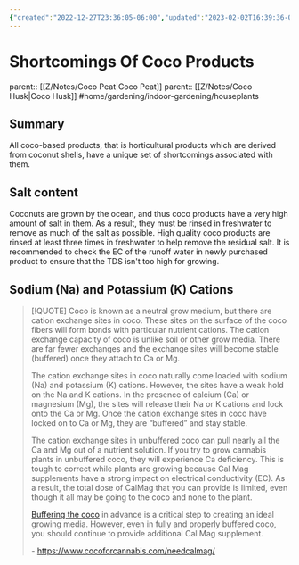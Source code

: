 ```yaml
---
{"created":"2022-12-27T23:36:05-06:00","updated":"2023-02-02T16:39:36-06:00","title":"Shortcomings Of Coco Products","zettelgarden":true,"zettelType":"concept","dg-publish":true,"permalink":"/z/notes/shortcomings-of-coco-products/","dgPassFrontmatter":true}
---
```


# Shortcomings Of Coco Products
parent:: [[Z/Notes/Coco Peat\|Coco Peat]]
parent:: [[Z/Notes/Coco Husk\|Coco Husk]]
#home/gardening/indoor-gardening/houseplants 
## Summary
All coco-based products, that is horticultural products which are derived from coconut shells, have a unique set of shortcomings associated with them.

## Salt content
Coconuts are grown by the ocean, and thus coco products have a very high amount of salt in them. As a result, they must be rinsed in freshwater to remove as much of the salt as possible. High quality coco products are rinsed at least three times in freshwater to help remove the residual salt. It is recommended to check the EC of the runoff water in newly purchased product to ensure that the TDS isn't too high for growing.

## Sodium (Na) and Potassium (K) Cations 
> [!QUOTE]
> Coco is known as a neutral grow medium, but there are cation exchange sites in coco. These sites on the surface of the coco fibers will form bonds with particular nutrient cations. The cation exchange capacity of coco is unlike soil or other grow media. There are far fewer exchanges and the exchange sites will become stable (buffered) once they attach to Ca or Mg.
> 
> The cation exchange sites in coco naturally come loaded with sodium (Na) and potassium (K) cations. However, the sites have a weak hold on the Na and K cations. In the presence of calcium (Ca) or magnesium (Mg), the sites will release their Na or K cations and lock onto the Ca or Mg. Once the cation exchange sites in coco have locked on to Ca or Mg, they are “buffered” and stay stable.
> 
> The cation exchange sites in unbuffered coco can pull nearly all the Ca and Mg out of a nutrient solution. If you try to grow cannabis plants in unbuffered coco, they will experience Ca deficiency. This is tough to correct while plants are growing because Cal Mag supplements have a strong impact on electrical conductivity (EC). As a result, the total dose of CalMag that you can provide is limited, even though it all may be going to the coco and none to the plant.
> 
> [Buffering the coco](https://www.cocoforcannabis.com/how-to-prepare-and-buffer-coco-coir/) in advance is a critical step to creating an ideal growing media. However, even in fully and properly buffered coco, you should continue to provide additional Cal Mag supplement.
>
> \- https://www.cocoforcannabis.com/needcalmag/
